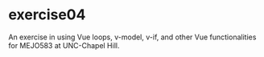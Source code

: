 # exercise04
An exercise in using Vue loops, v-model, v-if, and other Vue functionalities for MEJO583 at UNC-Chapel Hill.
